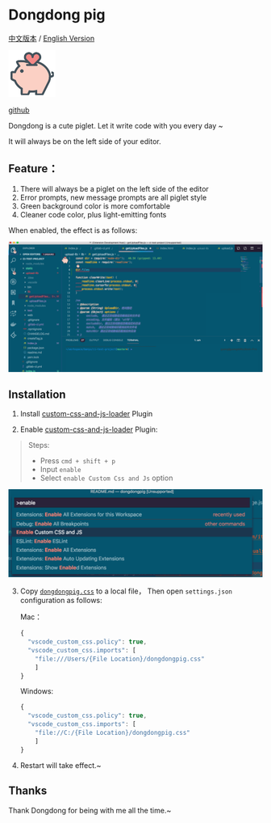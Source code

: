 
# Dongdong pig

[中文版本](./README_zh.md) / [English Version](./README.md)

![dongdong](icon.png)

[github](https://github.com/lingxiaoguang/vscode-theme-dongdongpig)

Dongdong is a cute piglet. Let it write code with you every day ~

It will always be on the left side of your editor.


## Feature：

1. There will always be a piglet on the left side of the editor
2. Error prompts, new message prompts are all piglet style
3. Green background color is more comfortable
4. Cleaner code color, plus light-emitting fonts

When enabled, the effect is as follows:

![dongdongpigtheme](theme.png)

## Installation

1. Install [custom-css-and-js-loader](https://marketplace.visualstudio.com/items?itemName=be5invis.vscode-custom-css) Plugin

2. Enable [custom-css-and-js-loader](https://marketplace.visualstudio.com/items?itemName=be5invis.vscode-custom-css) Plugin:

  > Steps: 
  > - Press `cmd + shift + p`
  > - Input `enable`
  > - Select `enable Custom Css and Js` option

![eable-custom-css-and-js](./eable-custom-css-and-js.png)



3. Copy [`dongdongpig.css`](https://github.com/lingxiaoguang/vscode-theme-dongdongpig/master/dongdongpig.css) to a local file， Then open `settings.json` configuration as follows:

    Mac：

    ```javascript
    {
      "vscode_custom_css.policy": true,
      "vscode_custom_css.imports": [
        "file:///Users/{File Location}/dongdongpig.css"
        ]
    }
    ```

    Windows:

    ```javascript
    {
      "vscode_custom_css.policy": true,
      "vscode_custom_css.imports": [
        "file://C:/{File Location}/dongdongpig.css"
        ]
    }
    ```

3. Restart will take effect.~

## Thanks

Thank Dongdong for being with me all the time.~


